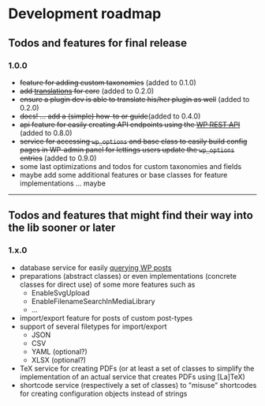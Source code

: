 # Development roadmap

## Todos and features for final release

### 1.0.0

 * ~~feature for adding custom taxonomies~~ (added to 0.1.0)
 * ~~add [translations](https://developer.wordpress.org/plugins/internationalization/how-to-internationalize-your-plugin/) for core~~ (added to 0.2.0)
 * ~~ensure a plugin dev is able to translate his/her plugin as well~~ (added to 0.2.0)
 * ~~docs! … add a (simple) how-to or guide~~(added to 0.4.0)
 * ~~api feature for easily creating API endpoints using the [WP REST API](https://developer.wordpress.org/rest-api/)~~ (added to 0.8.0)
 * ~~service for accessing `wp_options` and base class to easily build config pages in WP-admin panel for lettings users update the `wp_options` entries~~ (added to 0.9.0)
 * some last optimizations and todos for custom taxonomies and fields
 * maybe add some additional features or base classes for feature implementations … maybe

---

## Todos and features that might find their way into the lib sooner or later

### 1.x.0


 * database service for easily [querying WP posts](https://codex.wordpress.org/Class_Reference/WP_Query)
 * preparations (abstract classes) or even implementations (concrete classes for direct use) of some more features such as
   * EnableSvgUpload
   * EnableFilenameSearchInMediaLibrary
   * …
 * import/export feature for posts of custom post-types
 * support of several filetypes for import/export
   * JSON
   * CSV
   * YAML (optional?)
   * XLSX (optional?)
 * TeX service for creating PDFs (or at least a set of classes to simplify the implementation of an actual service that creates PDFs using [La]TeX)
 * shortcode service (respectively a set of classes) to "misuse" shortcodes for creating configuration objects instead of strings
